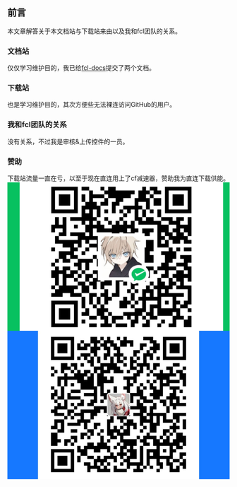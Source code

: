 ## 前言
本文章解答关于本文档站与下载站来由以及我和fcl团队的关系。

### 文档站
仅仅学习维护目的，我已给[fcl-docs](https://github.com/fcl-team/fcl-docs)提交了两个文档。

###  下载站
也是学习维护目的，其次方便些无法裸连访问GitHub的用户。

### 我和fcl团队的关系
没有关系，不过我是审核&上传控件的一员。

### 赞助
下载站流量一直在亏，以至于现在直连用上了cf减速器，赞助我为直连下载供能。
![二维码](/docs/img/readme/weichat.jpg)